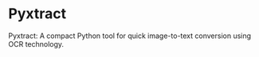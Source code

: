 # Pyxtract
Pyxtract: A compact Python tool for quick image-to-text conversion using OCR technology.
